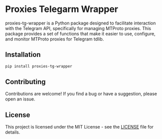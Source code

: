 # Proxies Telegarm Wrapper
proxies-tg-wrapper is a Python package designed to facilitate interaction with the Telegram API, specifically for managing MTProto proxies. This package provides a set of functions that make it easier to use, configure, and monitor MTProto proxies for Telegram tdlib.

## Installation

```bash
pip install proxies-tg-wrapper
```


## Contributing
Contributions are welcome! If you find a bug or have a suggestion, please open an issue.


## License
This project is licensed under the MIT License - see the [LICENSE](LICENSE) file for details.